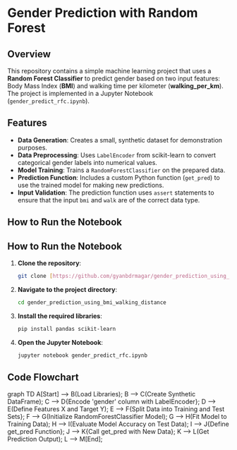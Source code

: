 # Gender Prediction with Random Forest

## Overview

This repository contains a simple machine learning project that uses a **Random Forest Classifier** to predict gender based on two input features: Body Mass Index (**BMI**) and walking time per kilometer (**walking_per_km**). The project is implemented in a Jupyter Notebook (`gender_predict_rfc.ipynb`).

## Features

-   **Data Generation**: Creates a small, synthetic dataset for demonstration purposes.
-   **Data Preprocessing**: Uses `LabelEncoder` from scikit-learn to convert categorical gender labels into numerical values.
-   **Model Training**: Trains a `RandomForestClassifier` on the prepared data.
-   **Prediction Function**: Includes a custom Python function (`get_pred`) to use the trained model for making new predictions.
-   **Input Validation**: The prediction function uses `assert` statements to ensure that the input `bmi` and `walk` are of the correct data type.

## How to Run the Notebook

## How to Run the Notebook

1.  **Clone the repository**:
    ```bash
    git clone [https://github.com/gyanbdrmagar/gender_prediction_using_bmi_walking_distance.git](https://github.com/gyanbdrmagar/gender_prediction_using_bmi_walking_distance.git)
    ```

2.  **Navigate to the project directory**:
    ```bash
    cd gender_prediction_using_bmi_walking_distance
    ```

3.  **Install the required libraries**:
    ```bash
    pip install pandas scikit-learn
    ```

4.  **Open the Jupyter Notebook**:
    ```bash
    jupyter notebook gender_predict_rfc.ipynb
    ```

## Code Flowchart
graph TD
A[Start] --> B(Load Libraries);
B --> C(Create Synthetic DataFrame);
C --> D{Encode 'gender' column with LabelEncoder};
D --> E(Define Features X and Target Y);
E --> F{Split Data into Training and Test Sets};
F --> G(Initialize RandomForestClassifier Model);
G --> H(Fit Model to Training Data);
H --> I(Evaluate Model Accuracy on Test Data);
I --> J{Define get_pred Function};
J --> K{Call get_pred with New Data};
K --> L(Get Prediction Output);
L --> M[End];

